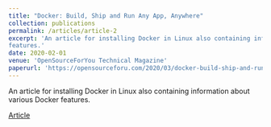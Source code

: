 ```yaml
---
title: "Docker: Build, Ship and Run Any App, Anywhere"
collection: publications
permalink: /articles/article-2
excerpt: 'An article for installing Docker in Linux also containing information about various Docker
features.'
date: 2020-02-01
venue: 'OpenSourceForYou Technical Magazine'
paperurl: 'https://opensourceforu.com/2020/03/docker-build-ship-and-run-any-app-anywhere/'
---
```

An article for installing Docker in Linux also containing information about various Docker
features.

[Article](https://opensourceforu.com/2020/03/docker-build-ship-and-run-any-app-anywhere/)

